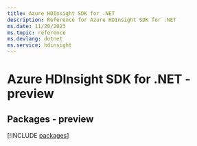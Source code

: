 ```yaml
---
title: Azure HDInsight SDK for .NET
description: Reference for Azure HDInsight SDK for .NET
ms.date: 11/20/2023
ms.topic: reference
ms.devlang: dotnet
ms.service: hdinsight
---
```

# Azure HDInsight SDK for .NET - preview
## Packages - preview
[!INCLUDE [packages](hdinsight-index.md)]